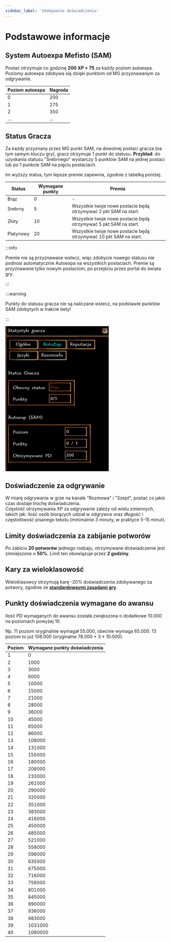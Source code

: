 ```yaml
---
sidebar_label: 'Zdobywanie doświadczenia'
---
```



# Podstawowe informacje

## System Autoexpa Mefisto (SAM)

Postać otrzymuje co godzinę **200 XP + 75** za każdy poziom autoexpa.
Poziomy autoexpa zdobywa się dzięki punktom od MG przyznawanym za odgrywanie.

| Poziom autoexpa | Nagroda |
|-----------------|---------|
| 0               | 200     |
| 1               | 275     |
| 2               | 350     |
| ...             | ...     |

## Status Gracza

Za każdy przyznany przez MG punkt SAM, na dowolnej postaci gracza (na tym samym kluczu gry), gracz otrzymuje 1 punkt do statusu. 
**Przykład**: do uzyskania statusu "Srebrnego" wystarczy 5 punktów SAM na jednej postaci lub po 1 punkcie SAM na pięciu postaciach.

Im wyższy status, tym lepsze premie zapewnia, zgodnie z tabelką poniżej.

| Status | Wymagane punkty | Premia |
|--------|-----------------|--------|
| Brąz   | 0               |-|
| Srebrny   | 5            |Wszystkie twoje nowe postacie będą otrzymywać 2 pkt SAM na start.|
| Złoty   | 10             |Wszystkie twoje nowe postacie będą otrzymywać 5 pkt SAM na start.|
| Platynowy   | 20             |Wszystkie twoje nowe postacie będą otrzymywać 10 pkt SAM na start.|


:::info

Premie nie są przyznawane wstecz, więc zdobycie nowego statusu nie podnosi automatycznie Autoexpa na wszystkich postaciach. 
Premie są przyznawane tylko nowym postaciom, po przejściu przez portal do świata gry.

:::

:::warning

Punkty do statusu gracza nie są naliczane wstecz, na podstawie punktów SAM zdobytych w trakcie bety!

:::

![book](../../static/img/wiki/wiki-systemy/player_status.png)

## Doświadczenie za odgrywanie

W miarę odgrywania w grze na kanale "Rozmowa" i "Szept", postać co jakiś czas dostaje trochę doświadczenia.\
Częstość otrzymywania XP za odgrywanie zależy od wielu zmiennych, takich jak: ilość osób biorących udział w odgrywce oraz długość i częstotliwość pisanego tekstu (minimalnie 3 minuty, w praktyce 5-15 minut).

## Limity doświadczenia za zabijanie potworów

Po zabiciu **20 potworów** jednego rodzaju, otrzymywane doświadczenie jest zmniejszone o **50%**. Limit ten obowiązuje przez **2 godziny**.

## Kary za wieloklasowość

Wieloklasowcy otrzymują karę -20% doświadczenia zdobywanego za potwory, zgodnie ze [**standardowaymi zasadami gry**](https://nwn.fandom.com/wiki/Multiclass_penalty).

## Punkty doświadczenia wymagane do awansu
Ilość PD wymaganych do awansu została zwiększona o dodatkowe 10.000 na poziomach powyżej 10. 

Np. 11 poziom oryginalnie wymagał 55.000, obecnie wymaga 65.000. 13 poziom to już 108.000 (oryginalne 78.000 + 3 * 10.000).

| Poziom | Wymagane punkty doświadczenia |
|--------|-------------------------------|
| 1      | 0                             |
| 2      | 1000                          |
| 3      | 3000                          |
| 4      | 6000                          |
| 5      | 10000                         |
| 6      | 15000                         |
| 7      | 21000                         |
| 8      | 28000                         |
| 9      | 36000                         |
| 10     | 45000                         |
| 11     | 65000                         |
| 12     | 86000                         |
| 13     | 108000                        |
| 14     | 131000                        |
| 15     | 155000                        |
| 16     | 180000                        |
| 17     | 206000                        |
| 18     | 233000                        |
| 19     | 261000                        |
| 20     | 290000                        |
| 21     | 320000                        |
| 22     | 351000                        |
| 23     | 383000                        |
| 24     | 416000                        |
| 25     | 450000                        |
| 26     | 485000                        |
| 27     | 521000                        |
| 28     | 558000                        |
| 29     | 596000                        |
| 30     | 635000                        |
| 31     | 675000                        |
| 32     | 716000                        |
| 33     | 758000                        |
| 34     | 801000                        |
| 35     | 845000                        |
| 36     | 890000                        |
| 37     | 936000                        |
| 38     | 983000                        |
| 39     | 1031000                       |
| 40     | 1080000                       |